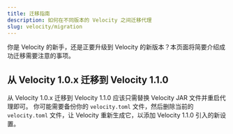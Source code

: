 ```yaml
---
title: 迁移指南
description: 如何在不同版本的 Velocity 之间迁移代理
slug: velocity/migration
---
```


你是 Velocity 的新手，还是正要升级到 Velocity 的新版本？本页面将简要介绍成功迁移需要注意的事项。

## 从 Velocity 1.0.x 迁移到 Velocity 1.1.0

从 Velocity 1.0.x 迁移到 Velocity 1.1.0 应该只需替换 Velocity JAR 文件并重启代理即可。
你可能需要备份你的 `velocity.toml` 文件，然后删除当前的 `velocity.toml` 文件，让 Velocity 重新生成它，以添加 Velocity 1.1.0 引入的新设置。
